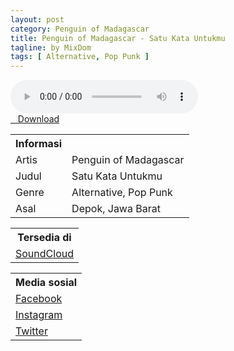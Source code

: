```yaml
---
layout: post
category: Penguin of Madagascar
title: Penguin of Madagascar - Satu Kata Untukmu
tagline: by MixDom
tags: [ Alternative, Pop Punk ]
---
```


<audio class='js-player' style="--plyr-color-main: #212121;" controls>
<source src="https://drive.google.com/uc?authuser=0&id=1jRwGSwRP_AtM0jI93t9A9DND6AsOqEjO&export=download" type="audio/mp3">
</audio>

<!--more-->

<div class="post-button text-center">
<a target="_blank" class="btn" href="https://drive.google.com/uc?authuser=0&id=1jRwGSwRP_AtM0jI93t9A9DND6AsOqEjO&export=download">
<i class="fa fa-caret-down" aria-hidden="true"></i>&nbsp; &nbsp;Download
</a>
</div>

<table>
<tr>
<th>Informasi</th>
<th></th>
</tr>
<tr>
<td>Artis</td>
<td>Penguin of Madagascar</td>
</tr>
<tr>
<td>Judul</td>
<td>Satu Kata Untukmu</td>
</tr>
<tr>
<td>Genre</td>
<td>Alternative, Pop Punk</td>
</tr>
<tr>
<td>Asal</td>
<td>Depok, Jawa Barat</td>
</tr>
</table>

<table>
<tr>
<th>Tersedia di</th>
</tr>
<tr>
<td><a href="https://soundcloud.com/penguin-of-madagascar" target="_blank">SoundCloud</a></td>
</tr>
</table>

<table>
<tr>
<th>Media sosial</th>
</tr>
<tr>
<td><a href="https://facebook.com/PENGUINOFMADAGASCARpoppunk" target="_blank">Facebook</a></td>
</tr>
<tr>
<td><a href="https://www.instagram.com/pompoppunk" target="_blank">Instagram</a></td>
</tr>
<tr>
<td><a href="https://twitter.com/POM_poppunk" target="_blank">Twitter</a></td>
</tr>
</table>
